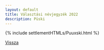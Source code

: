 ```yaml
---
layout: default
title: Választási névjegyzék 2022
description: Püski
---
```


{% include settlementHTMLs/Puuxski.html %}

[Vissza](./)